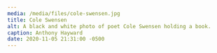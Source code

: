```yaml
---
media: /media/files/cole-swensen.jpg
title: Cole Swensen
alt: A black and white photo of poet Cole Swensen holding a book.
caption: Anthony Hayward
date: 2020-11-05 21:31:00 -0500
---
```

